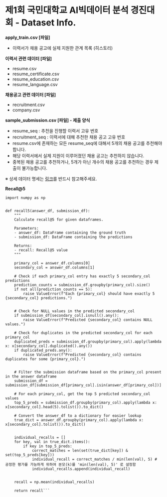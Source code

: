 # 제1회 국민대학교 AI빅데이터 분석 경진대회 - Dataset Info.

**apply_train.csv [파일]**
- 이력서가 채용 공고에 실제 지원한 관계 목록 (히스토리)
  
**이력서 관련 데이터 [파일]**
- resume.csv
- resume_certificate.csv
- resume_education.csv
- resume_language.csv
  
**채용공고 관련 데이터 [파일]**
- recruitment.csv
- company.csv
  
**sample_submission.csv [파일] - 제출 양식**
- resume_seq : 추천을 진행할 이력서 고유 번호
- recruitment_seq : 이력서에 대해 추천한 채용 공고 고유 번호
- resume.csv에 존재하는 모든 resume_seq에 대해서 5개의 채용 공고를 추천해야 합니다.
- 해당 이력서에서 실제 지원이 이루어졌던 채용 공고는 추천하지 않습니다.
- 중복된 채용 공고를 추천하거나, 5개가 아닌 개수의 채용 공고를 추천하는 경우 제출이 불가능합니다.

※ 상세 데이터 명세는 [링크](https://docs.google.com/spreadsheets/d/1rNQuOmfj3YWESN6ryAYsek9ukh8Jth9D/edit?usp=sharing&ouid=108845528456198781082&rtpof=true&sd=true)를 반드시 참고해주세요.

**Recall@5**

```import pandas as pd
import numpy as np


def recall5(answer_df, submission_df):
    """
    Calculate recall@5 for given dataframes.
    
    Parameters:
    - answer_df: DataFrame containing the ground truth
    - submission_df: DataFrame containing the predictions
    
    Returns:
    - recall: Recall@5 value
    """
    
    primary_col = answer_df.columns[0]
    secondary_col = answer_df.columns[1]
    
    # Check if each primary_col entry has exactly 5 secondary_col predictions
    prediction_counts = submission_df.groupby(primary_col).size()
    if not all(prediction_counts == 5):
        raise ValueError(f"Each {primary_col} should have exactly 5 {secondary_col} predictions.")


    # Check for NULL values in the predicted secondary_col
    if submission_df[secondary_col].isnull().any():
        raise ValueError(f"Predicted {secondary_col} contains NULL values.")
    
    # Check for duplicates in the predicted secondary_col for each primary_col
    duplicated_preds = submission_df.groupby(primary_col).apply(lambda x: x[secondary_col].duplicated().any())
    if duplicated_preds.any():
        raise ValueError(f"Predicted {secondary_col} contains duplicates for some {primary_col}.")


    # Filter the submission dataframe based on the primary_col present in the answer dataframe
    submission_df = submission_df[submission_df[primary_col].isin(answer_df[primary_col])]
    
    # For each primary_col, get the top 5 predicted secondary_col values
    top_5_preds = submission_df.groupby(primary_col).apply(lambda x: x[secondary_col].head(5).tolist()).to_dict()
    
    # Convert the answer_df to a dictionary for easier lookup
    true_dict = answer_df.groupby(primary_col).apply(lambda x: x[secondary_col].tolist()).to_dict()
    
    
    individual_recalls = []
    for key, val in true_dict.items():
        if key in top_5_preds:
            correct_matches = len(set(true_dict[key]) & set(top_5_preds[key]))
            individual_recall = correct_matches / min(len(val), 5) # 공정한 평가를 가능하게 위하여 분모(k)를 'min(len(val), 5)' 로 설정함 
            individual_recalls.append(individual_recall)


    recall = np.mean(individual_recalls)
    
    return recall```
